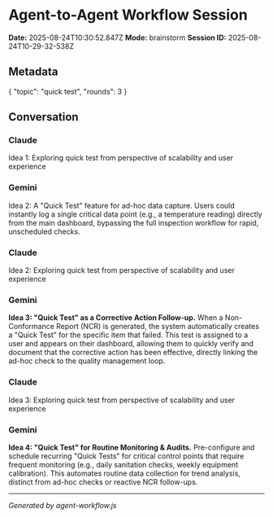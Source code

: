 # Agent-to-Agent Workflow Session
**Date:** 2025-08-24T10:30:52.847Z
**Mode:** brainstorm
**Session ID:** 2025-08-24T10-29-32-538Z

## Metadata
{
  "topic": "quick test",
  "rounds": 3
}

## Conversation

### Claude
Idea 1: Exploring quick test from perspective of scalability and user experience

### Gemini
Idea 2: A "Quick Test" feature for ad-hoc data capture. Users could instantly log a single critical data point (e.g., a temperature reading) directly from the main dashboard, bypassing the full inspection workflow for rapid, unscheduled checks.

### Claude
Idea 2: Exploring quick test from perspective of scalability and user experience

### Gemini
**Idea 3: "Quick Test" as a Corrective Action Follow-up.** When a Non-Conformance Report (NCR) is generated, the system automatically creates a "Quick Test" for the specific item that failed. This test is assigned to a user and appears on their dashboard, allowing them to quickly verify and document that the corrective action has been effective, directly linking the ad-hoc check to the quality management loop.

### Claude
Idea 3: Exploring quick test from perspective of scalability and user experience

### Gemini
**Idea 4: "Quick Test" for Routine Monitoring & Audits.** Pre-configure and schedule recurring "Quick Tests" for critical control points that require frequent monitoring (e.g., daily sanitation checks, weekly equipment calibration). This automates routine data collection for trend analysis, distinct from ad-hoc checks or reactive NCR follow-ups.


---
*Generated by agent-workflow.js*

